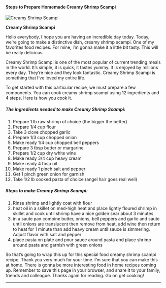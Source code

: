             

#### Steps to Prepare Homemade Creamy Shrimp Scampi

![Creamy Shrimp Scampi](https://img-global.cpcdn.com/recipes/48773952/751x532cq70/creamy-shrimp-scampi-recipe-main-photo.jpg)

**Creamy Shrimp Scampi**

Hello everybody, I hope you are having an incredible day today. Today, we’re going to make a distinctive dish, creamy shrimp scampi. One of my favorites food recipes. For mine, I’m gonna make it a little bit tasty. This will be really delicious.

Creamy Shrimp Scampi is one of the most popular of current trending meals in the world. It’s simple, it is quick, it tastes yummy. It is enjoyed by millions every day. They’re nice and they look fantastic. Creamy Shrimp Scampi is something that I’ve loved my entire life.

To get started with this particular recipe, we must prepare a few components. You can cook creamy shrimp scampi using 12 ingredients and 4 steps. Here is how you cook it.

##### The ingredients needed to make Creamy Shrimp Scampi:

1.  Prepare 1 lb raw shrimp of choice (the bigger the better)
2.  Prepare 1/4 cup flour
3.  Take 3 clove chopped garlic
4.  Prepare 1/3 cup chopped onion
5.  Make ready 1/4 cup chopped bell peppers
6.  Prepare 3 tbsp butter or margarine
7.  Prepare 1/2 cup dry white wine
8.  Make ready 3/4 cup heavy cream
9.  Make ready 4 tbsp oil
10.  Make ready 1 pinch salt and pepper
11.  Get 1 pinch green onion for garnish
12.  Take 1/2 lb cooked pasta of choice (angel hair goes real well)

##### Steps to make Creamy Shrimp Scampi:

1.  Rinse shrimp and lightly coat with flour
2.  heat oil in a skillet on med-high heat and place lightly floured shrimp in skillet and cook until shrimp have a nice golden sear about 3 minutes
3.  in a saute pan combine butter, onions, bell peppers and garlic and saute until onions are translucent then remove from heat, add wine then return to heat for 1 minute than add heavy cream until sauce is simmering. Adjust flavor with salt and pepper
4.  place pasta on plate and pour sauce around pasta and place shrimp around pasta and garnish with green onions

So that’s going to wrap this up for this special food creamy shrimp scampi recipe. Thank you very much for your time. I’m sure that you can make this at home. There is gonna be more interesting food in home recipes coming up. Remember to save this page in your browser, and share it to your family, friends and colleague. Thanks again for reading. Go on get cooking!

* * *